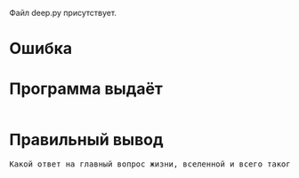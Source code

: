 Файл deep.py присутствует.
# Ошибка
# Программа выдаёт
<pre>
</pre>
# Правильный вывод
<pre>Какой ответ на главный вопрос жизни, вселенной и всего такого? Да
</pre>